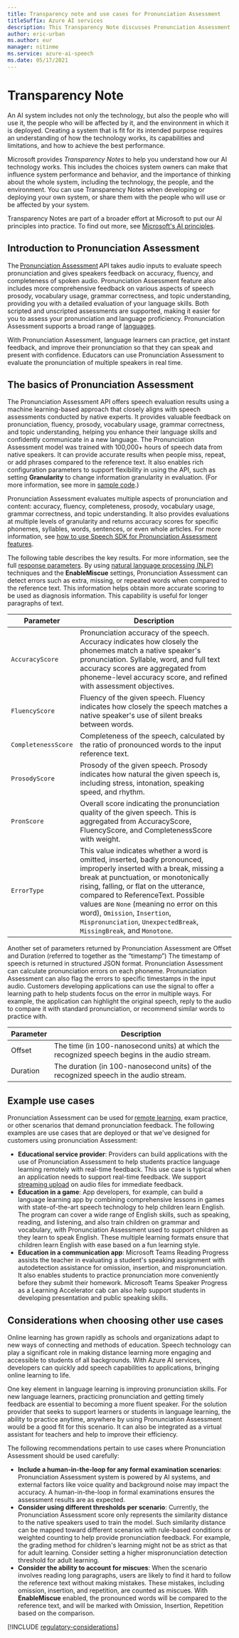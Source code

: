 ```yaml
---
title: Transparency note and use cases for Pronunciation Assessment
titleSuffix: Azure AI services
description: This Transparency Note discusses Pronunciation Assessment and the key considerations for making use of this technology responsibly.
author: eric-urban
ms.author: eur 
manager: nitinme
ms.service: azure-ai-speech
ms.date: 05/17/2021
---
```


# Transparency Note

An AI system includes not only the technology, but also the people who will use it, the people who will be affected by it, and the environment in which it is deployed. Creating a system that is fit for its intended purpose requires an understanding of how the technology works, its capabilities and limitations, and how to achieve the best performance.

Microsoft provides *Transparency Notes* to help you understand how our AI technology works. This includes the choices system owners can make that influence system performance and behavior, and the importance of thinking about the whole system, including the technology, the people, and the environment. You can use Transparency Notes when developing or deploying your own system, or share them with the people who will use or be affected by your system.

Transparency Notes are part of a broader effort at Microsoft to put our AI principles into practice. To find out more, see [Microsoft's AI principles](https://www.microsoft.com/ai/responsible-ai).

## Introduction to Pronunciation Assessment

The [Pronunciation Assessment](/azure/ai-services/speech-service/speech-to-text) API takes audio inputs to evaluate speech pronunciation and gives speakers feedback on accuracy, fluency, and completeness of spoken audio. Pronunciation Assessment feature also includes more comprehensive feedback on various aspects of speech prosody, vocabulary usage, grammar correctness, and topic understanding, providing you with a detailed evaluation of your language skills. Both scripted and unscripted assessments are supported, making it easier for you to assess your pronunciation and language proficiency. Pronunciation Assessment supports a broad range of [languages](/azure/ai-services/speech-service/language-support?tabs=pronunciation-assessment#pronunciation-assessment).

With Pronunciation Assessment, language learners can practice, get instant feedback, and improve their pronunciation so that they can speak and present with confidence. Educators can use Pronunciation Assessment to evaluate the pronunciation of multiple speakers in real time.

## The basics of Pronunciation Assessment

The Pronunciation Assessment API offers speech evaluation results using a machine learning-based approach that closely aligns with speech assessments conducted by native experts. It provides valuable feedback on pronunciation, fluency, prosody, vocabulary usage, grammar correctness, and topic understanding, helping you enhance their language skills and confidently communicate in a new language. The Pronunciation Assessment model was trained with 100,000+ hours of speech data from native speakers. It can provide accurate results when people miss, repeat, or add phrases compared to the reference text. It also enables rich configuration parameters to support flexibility in using the API, such as setting **Granularity** to change information granularity in evaluation. (For more information, see more in [sample code](/azure/ai-services/speech-service/rest-speech-to-text#pronunciation-assessment-parameters).)

Pronunciation Assessment evaluates multiple aspects of pronunciation and content: accuracy, fluency, completeness, prosody, vocabulary usage, grammar correctness, and topic understanding. It also provides evaluations at multiple levels of granularity and returns accuracy scores for specific phonemes, syllables, words, sentences, or even whole articles. For more information, see [how to use Speech SDK for Pronunciation Assessment features](/azure/ai-services/speech-service/how-to-pronunciation-assessment?pivots=programming-language-csharp).

The following table describes the key results. For more information, see the full [response parameters](/azure/ai-services/speech-service/rest-speech-to-text#response-parameters). By using [natural language processing (NLP)](https://en.wikipedia.org/wiki/Natural_language_processing) techniques and the **EnableMiscue** settings, Pronunciation Assessment can detect errors such as extra, missing, or repeated words when compared to the reference text. This information helps obtain more accurate scoring to be used as diagnosis information. This capability is useful for longer paragraphs of text.

|     Parameter             |   Description                |
|---------------------------|----------------------------------------------------|
| `AccuracyScore`     | Pronunciation accuracy of the speech. Accuracy indicates how closely the phonemes match a native speaker's pronunciation. Syllable, word, and full text accuracy scores are aggregated from phoneme-level accuracy score, and refined with assessment objectives. |
| `FluencyScore`       | Fluency of the given speech. Fluency indicates how closely the speech matches a native speaker's use of silent breaks between words. |
| `CompletenessScore`  | Completeness of the speech, calculated by the ratio of pronounced words to the input reference text. |
| `ProsodyScore`       | Prosody of the given speech. Prosody indicates how natural the given speech is, including stress, intonation, speaking speed, and rhythm. |
| `PronScore`          | Overall score indicating the pronunciation quality of the given speech. This is aggregated from AccuracyScore, FluencyScore, and CompletenessScore with weight. |
| `ErrorType`          | This value indicates whether a word is omitted, inserted, badly pronounced, improperly inserted with a break, missing a break at punctuation, or monotonically rising, falling, or flat on the utterance, compared to ReferenceText. Possible values are `None` (meaning no error on this word), `Omission`, `Insertion`, `Mispronunciation`, `UnexpectedBreak`, `MissingBreak`, and `Monotone`. |

Another set of parameters returned by Pronunciation Assessment are Offset and Duration (referred to together as the “timestamp”) The timestamp of speech is returned in structured JSON format. Pronunciation Assessment can calculate pronunciation errors on each phoneme. Pronunciation Assessment can also flag the errors to specific timestamps in the input audio. Customers developing applications can use the signal to offer a learning path to help students focus on the error in multiple ways. For example, the application can highlight the original speech, reply to the audio to compare it with standard pronunciation, or recommend similar words to practice with.

|     Parameter     |     Description                                                                                           |
|-------------------|-----------------------------------------------------------------------------------------------------------|
|     Offset        |     The time   (in 100-nanosecond units) at which the recognized speech begins in the audio   stream.     |
|     Duration      |     The duration (in 100-nanosecond units) of the recognized speech in the audio stream.                |

## Example use cases

Pronunciation Assessment can be used for [remote learning](https://techcommunity.microsoft.com/t5/azure-ai/improve-remote-learning-with-speech-enabled-apps-powered-by/ba-p/1612807), exam practice, or other scenarios that demand pronunciation feedback. The following examples are use cases that are deployed or that we've designed for customers using pronunciation Assessment:
- **Educational service provider**: Providers can build applications with the use of Pronunciation Assessment to help students practice language learning remotely with real-time feedback. This use case is typical when an application needs to support real-time feedback. We support [streaming upload](/azure/ai-services/speech-service/how-to-pronunciation-assessment#pronunciation-assessment-in-streaming-mode) on audio files for immediate feedback.
- **Education in a game**:  App developers, for example, can build a language learning app by combining comprehensive lessons in games with state-of-the-art speech technology to help children learn English. The program can cover a wide range of English skills, such as speaking, reading, and listening, and also train children on grammar and vocabulary, with Pronunciation Assessment used to support children as they learn to speak English. These multiple learning formats ensure that children learn English with ease based on a fun learning style.
- **Education in a communication app**: Microsoft Teams Reading Progress assists the teacher in evaluating a student's speaking assignment with autodetection assistance for omission, insertion, and mispronunciation. It also enables students to practice pronunciation more conveniently before they submit their homework. Microsoft Teams Speaker Progress as a Learning Accelerator cab can also help support students in developing presentation and public speaking skills.

## Considerations when choosing other use cases

Online learning has grown rapidly as schools and organizations adapt to new ways of connecting and methods of education. Speech technology can play a significant role in making distance learning more engaging and accessible to students of all backgrounds. With Azure AI services, developers can quickly add speech capabilities to applications, bringing online learning to life.

One key element in language learning is improving pronunciation skills. For new language learners, practicing pronunciation and getting timely feedback are essential to becoming a more fluent speaker. For the solution provider that seeks to support learners or students in language learning, the ability to practice anytime, anywhere by using Pronunciation Assessment would be a good fit for this scenario. It can also be integrated as a virtual assistant for teachers and help to improve their efficiency.

The following recommendations pertain to use cases where Pronunciation Assessment should be used carefully:
- **Include a human-in-the-loop for any formal examination scenarios**: Pronunciation Assessment system is powered by AI systems, and external factors like voice quality and background noise may impact the accuracy. A human-in-the-loop in formal examinations ensures the assessment results are as expected.
- **Consider using different thresholds per scenario**: Currently, the Pronunciation Assessment score only represents the similarity distance to the native speakers used to train the model. Such similarity distance can be mapped toward different scenarios with rule-based conditions or weighted counting to help provide pronunciation feedback. For example, the grading method for children's learning might not be as strict as that for adult learning. Consider setting a higher mispronunciation detection threshold for adult learning. 
- **Consider the ability to account for miscues**:  When the scenario involves reading long paragraphs, users are likely to find it hard to follow the reference text without making mistakes. These mistakes, including omission, insertion, and repetition, are counted as miscues. With **EnableMiscue** enabled, the pronounced words will be compared to the reference text, and will be marked with Omission, Insertion, Repetition based on the comparison.

[!INCLUDE [regulatory-considerations](..\..\includes\regulatory-considerations.md)]

